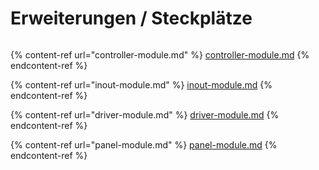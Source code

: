 # Erweiterungen / Steckplätze

<figure><img src="../../../.gitbook/assets/DSC00665.jpg" alt=""><figcaption></figcaption></figure>

{% content-ref url="controller-module.md" %}
[controller-module.md](controller-module.md)
{% endcontent-ref %}

{% content-ref url="inout-module.md" %}
[inout-module.md](inout-module.md)
{% endcontent-ref %}

{% content-ref url="driver-module.md" %}
[driver-module.md](driver-module.md)
{% endcontent-ref %}

{% content-ref url="panel-module.md" %}
[panel-module.md](panel-module.md)
{% endcontent-ref %}
